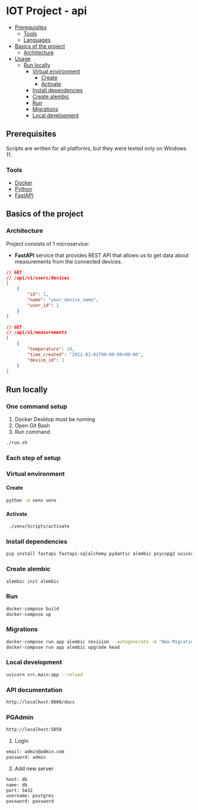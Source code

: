 # IOT Project - api

- [Prerequisites](#prerequisites)
    - [Tools](#tools)
    - [Languages](#languages)
- [Basics of the project](#basics-of-the-project)
  - [Architecture](#architecture)
- [Usage](#usage)
  - [Run locally](#run-locally)
    - [Virtual environment](#virtual-environment)
      - [Create](#create)
      - [Activate](#activate)
    - [Install dependencies](#install-dependencies)
    - [Create alembic](#create-alembic)
    - [Run](#run)
    - [Migrations](#migrations)
    - [Local development](#local-development)

## Prerequisites
Scripts are written for all platforms, but they were tested only on Windows 11.

### Tools
- [Docker](https://www.docker.com/)
- [Python](https://www.python.org/downloads/)
- [FastAPI](https://fastapi.tiangolo.com/)

## Basics of the project
### Architecture
Project consists of 1 microservice:
- **FastAPI** service that provides REST API that allows us to get data about measurements from the connected devices.

```json
// GET
// /api/v1/users/devices
[
    {
        "id": 1,
        "name": "your_device_name",
        "user_id": 1
    }
]

```


```json
// GET
// /api/v1/measurements
[
    {
        "temperature": 20,
        "time_created": "2021-01-01T00:00:00+00:00",
        "device_id": 1
    }
]
```
## Run locally

### One command setup
1. Docker Desktop must be running
2. Open Git Bash
3. Run command
```bash
./run.sh
```

### Each step of setup

### Virtual environment
#### Create
```bash
python -m venv venv
```
#### Activate
```bash
 ./venv/Scripts/activate
```

### Install dependencies
```bash
pip install fastapi fastapi-sqlalchemy pydantic alembic psycopg2 uvicorn python-dotenv python-multipart python-jose[cryptography] passlib[bcrypt] python-multipart
```

### Create alembic
```bash
alembic init alembic
```

### Run
```bash
docker-compose build
docker-compose up
```

### Migrations
```bash
docker-compose run app alembic revision --autogenerate -m "New Migration"
docker-compose run app alembic upgrade head
```

### Local development
```bash
uvicorn src.main:app --reload
```

### API documentation
```bash
http://localhost:8000/docs
```

### PGAdmin
```bash
http://localhost:5050
```
1. Login
```bash
email: admin@admin.com
password: admin
```
2. Add new server
```bash
host: db
name: db
port: 5432
username: postgres
password: password
```






